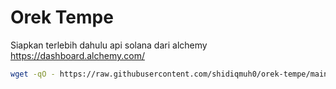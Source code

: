 # Orek Tempe

Siapkan terlebih dahulu api solana dari alchemy https://dashboard.alchemy.com/

```bash
wget -qO - https://raw.githubusercontent.com/shidiqmuh0/orek-tempe/main/orek-tempe.sh | bash
```
